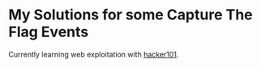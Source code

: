 # My Solutions for some Capture The Flag Events 
Currently learning web exploitation with [hacker101](https://www.hacker101.com/).

